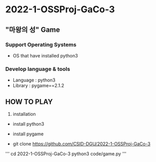 # 2022-1-OSSProj-GaCo-3

## "마왕의 성" Game

### Support Operating Systems
* OS that have installed python3

### Develop language & tools
* Language : python3
* Library : pygame==2.1.2

## HOW TO PLAY
1. installation

* install python3

* install pygame

* git clone https://github.com/CSID-DGU/2022-1-OSSProj-GaCo-3


'''
  cd 2022-1-OSSProj-GaCo-3
  python3 code/game.py
'''
